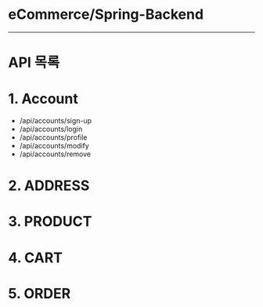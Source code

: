 # eCommerce/Spring-Backend
---

# API 목록

# 1. Account
- /api/accounts/sign-up
- /api/accounts/login
- /api/accounts/profile
- /api/accounts/modify
- /api/accounts/remove

# 2. ADDRESS

# 3. PRODUCT

# 4. CART

# 5. ORDER